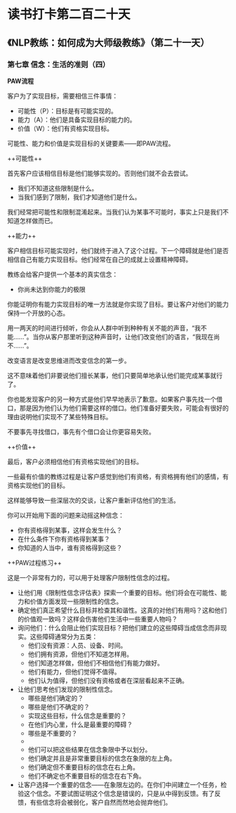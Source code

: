 读书打卡第二百二十天
===

《NLP教练：如何成为大师级教练》（第二十一天）
---

### 第七章 信念：生活的准则（四）

**PAW流程**

客户为了实现目标，需要相信三件事情：
* 可能性（P）：目标是有可能实现的。
* 能力（A）：他们是具备实现目标的能力的。
* 价值（W）：他们有资格实现目标。

可能性、能力和价值是实现目标的关键要素——即PAW流程。

++可能性++

首先客户应该相信目标是他们能够实现的。否则他们就不会去尝试。
* 我们不知道这些限制是什么。
* 当我们感到了限制，我们才知道他们是什么。

我们经常把可能性和限制混淆起来。当我们认为某事不可能时，事实上只是我们不知道怎样做而已。

++能力++

客户相信目标可能实现时，他们就终于进入了这个过程。下一个障碍就是他们是否相信自己有能力实现目标。他们经常在自己的成就上设置精神障碍。

教练会给客户提供一个基本的真实信念：
* 你尚未达到你能力的极限

你能证明你有能力实现目标的唯一方法就是你实现了目标。要让客户对他们的能力保持一个开放的心态。

用一两天的时间进行倾听，你会从人群中听到种种有关不能的声音，“我不能……”。当你从客户那里听到这种声音时，让他们改变他们的语言，“我现在尚不……”。

改变语言是改变思维进而改变信念的第一步。

这不意味着他们非要说他们擅长某事，他们只要简单地承认他们能完成某事就行了。

你也能发现客户的另一种方式是他们早早地表示了歉意。如果客户事先找一个借口，那是因为他们认为他们需要这样的借口。他们准备好要失败，可能会有很好的理由说明他们实现不了某些特殊目标。

不要事先寻找借口，事先有个借口会让你更容易失败。

++价值++

最后，客户必须相信他们有资格实现他们的目标。

一些最有价值的教练过程是让客户感觉到他们有资格，有资格拥有他们的感情，有资格实现他们的目标。

这样能够导致一些深层次的交谈，让客户重新评估他们的生活。

你可以开始用下面的问题来动摇这种信念：
* 你有资格得到某事，这样会发生什么？
* 在什么条件下你有资格得到某事？
* 你知道的人当中，谁有资格得到这些？

++PAW过程练习++

这是一个非常有力的，可以用于处理客户限制性信念的过程。
* 让他们用《限制性信念评估表》探索一个重要的目标。他们将会在可能性、能力和价值方面发现一些限制性的信念。
* 确定他们真正希望什么目标并检查其和谐性。这真的对他们有用吗？这和他们的价值观一致吗？这样会伤害他们生活中一些重要人物吗？
* 询问他们：什么会阻止他们实现目标？把他们建立的这些障碍当成信念而非现实。这些障碍通常分为五类：
    * 他们没有资源：人员、设备、时间。
    * 他们拥有资源，但他们不知道怎样用。
    * 他们知道怎样做，但他们不相信他们有能力做好。
    * 他们有能力，但他们觉得不值得。
    * 他们认为值得，但他们没有资格或者在深层看起来不正确。
* 让他们思考他们发现的限制性信念。
    * 哪些是他们确定的？
    * 哪些是他们不确定的？
    * 实现这些目标，什么信念是重要的？
    * 在他们内心里，什么是最重要的障碍？
    * 哪些是不重要的？
    *  
    * 他们可以把这些结果在信念象限中予以划分。
    * 他们确定并且是非常重要目标的信念在象限的左上角。
    * 他们确定但不重要目标的信念在右上角。
    * 他们不确定也不重要目标的信念在右下角。
* 让客户选择一个重要的信念——在象限左边的。在你们中间建立一个任务，检验这个信念。不要试图证明这个信念是错误的，只是从中得到反馈。有了反馈，有些信念将会被弱化，客户自然而然地会抛弃他们。